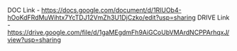 DOC Link - https://docs.google.com/document/d/1RlUOb4-hOoKdFRdMuWihtx7YcTDJ12VmZh3U1DjCzko/edit?usp=sharing
DRIVE Link - https://drive.google.com/file/d/1gaMEgdmFh9AiGCoUbVMArdNCPPArhqxJ/view?usp=sharing
